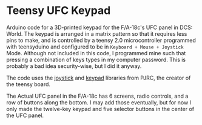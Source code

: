 # Teensy UFC Keypad
 
Arduino code for a 3D-printed keypad for the F/A-18c's UFC panel in DCS: World.
The keypad is arranged in a matrix pattern so that it requires less pins to make, and is controlled by a teensy 2.0 microcontroller programmed with teensyduino and configured to be in `Keyboard + Mouse + Joystick` Mode.
Although not included in this code, I programmed mine such that pressing a combination of keys types in my computer password. This is probably a bad idea security-wise, but I did it anyway.

The code uses the [joystick](https://www.pjrc.com/teensy/td_joystick.html) and [keypad](https://www.pjrc.com/teensy/td_libs_Keypad.html) libraries from PJRC, the creator of the teensy board.

The Actual UFC panel in the F/A-18c has 6 screens, radio controls, and a row of buttons along the bottom. I may add those eventually, but for now I only made the twelve-key keypad and five selector buttons in the center of the UFC panel.